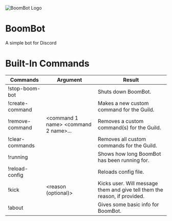 ![BoomBot Logo](https://raw.githubusercontent.com/Lomeli12/BoomBot/master/src/main/resources/logo.png)
#  BoomBot
A simple bot for Discord

# Built-In Commands

| Commands         | Argument                             | Result                                   	                                |
|----------------- |------------------------------------- |---------------------------------------------------------------------------- |
| !stop-boom-bot   |                                      | Shuts down BoomBot.                       	                                |
| !create-command  | <command name> <command content>	  | Makes a new custom command for the Guild. 	                                |
| !remove-command  | <command 1 name> <command 2 name>... | Removes a custom command(s) for the Guild.   	                            |
| !clear-commands  |	                                  | Removes all custom commands for the Guild.	                                |
| !running         |                                      | Shows how long BoomBot has been running for.                                |
| !reload-config   |	                                  | Reloads config file.                    	                                |
| !kick            | <username> <reason (optional)>       | Kicks user. Will message them and give tell them the reason, if provided.   |
| !about           |                                      | Gives some basic info for BoomBot.                                          |